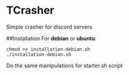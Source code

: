 # TCrasher
Simple crasher for discord servers

##Installation
For **debian** or **ubuntu**:
```
chmod +x installation-debian.sh
./installation-debian.sh
```
Do the same manipulations for starter.sh script
